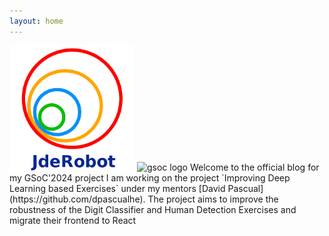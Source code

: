 ```yaml
---
layout: home
---
```

<img src = "logo.png" alt = "org logo" width="200"> 
<img src = "../assets/images/gsoclogo.png" alt = "gsoc logo" width="200"> 
Welcome to the official blog for my GSoC'2024 project
I am working on the project `Improving Deep Learning based Exercises` under my mentors [David Pascual](https://github.com/dpascualhe).
The project aims to improve the robustness of the Digit Classifier and Human Detection Exercises and migrate their frontend to React <br/>


